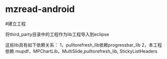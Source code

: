 mzread-android
==============

#建立工程

将third_party目录中的工程作为lib工程导入到eclipse

这些lib具有如下依赖关系：
1，pulltorefresh_lib依赖progressbar_lib
2，本工程依赖 mupdf，MPChartLib，MultiSlide,pulltorefresh_lib, StickyListHeaders



